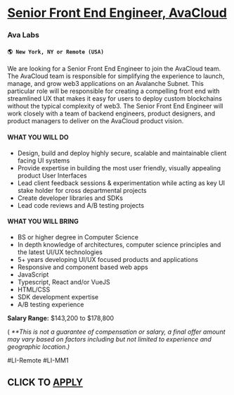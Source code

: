 # [Senior Front End Engineer, AvaCloud](https://www.remotewlb.com/apply/senior-front-end-engineer-avacloud-118984)  
### Ava Labs  
#### `🌎 New York, NY or Remote (USA)`  

We are looking for a Senior Front End Engineer to join the AvaCloud team. The AvaCloud team is responsible for simplifying the experience to launch, manage, and grow web3 applications on an Avalanche Subnet. This particular role will be responsible for creating a compelling front end with streamlined UX that makes it easy for users to deploy custom blockchains without the typical complexity of web3. The Senior Front End Engineer will work closely with a team of backend engineers, product designers, and product managers to deliver on the AvaCloud product vision.

#### WHAT YOU WILL DO

  * Design, build and deploy highly secure, scalable and maintainable client facing UI systems
  * Provide expertise in building the most user friendly, visually appealing product User Interfaces
  * Lead client feedback sessions & experimentation while acting as key UI stake holder for cross departmental projects
  * Create developer libraries and SDKs
  * Lead code reviews and A/B testing projects

#### WHAT YOU WILL BRING

  * BS or higher degree in Computer Science
  * In depth knowledge of architectures, computer science principles and the latest UI/UX technologies
  * 5+ years developing UI/UX focused products and applications
  * Responsive and component based web apps
  * JavaScript
  * Typescript, React and/or VueJS
  * HTML/CSS
  * SDK development expertise
  * A/B testing experience

**Salary Range:** $143,200 to $178,800

( _**This is not a guarantee of compensation or salary, a final offer amount may vary based on factors including but not limited to experience and geographic location.)_

#LI-Remote #LI-MM1

  
## CLICK TO [APPLY](https://www.remotewlb.com/apply/senior-front-end-engineer-avacloud-118984)

